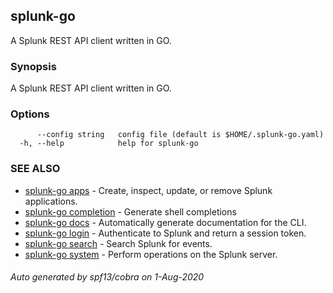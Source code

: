 ## splunk-go

A Splunk REST API client written in GO.

### Synopsis

A Splunk REST API client written in GO.

### Options

```
      --config string   config file (default is $HOME/.splunk-go.yaml)
  -h, --help            help for splunk-go
```

### SEE ALSO

* [splunk-go apps](splunk-go_apps.md)	 - Create, inspect, update, or remove Splunk applications.
* [splunk-go completion](splunk-go_completion.md)	 - Generate shell completions
* [splunk-go docs](splunk-go_docs.md)	 - Automatically generate documentation for the CLI.
* [splunk-go login](splunk-go_login.md)	 - Authenticate to Splunk and return a session token.
* [splunk-go search](splunk-go_search.md)	 - Search Splunk for events.
* [splunk-go system](splunk-go_system.md)	 - Perform operations on the Splunk server.

###### Auto generated by spf13/cobra on 1-Aug-2020
